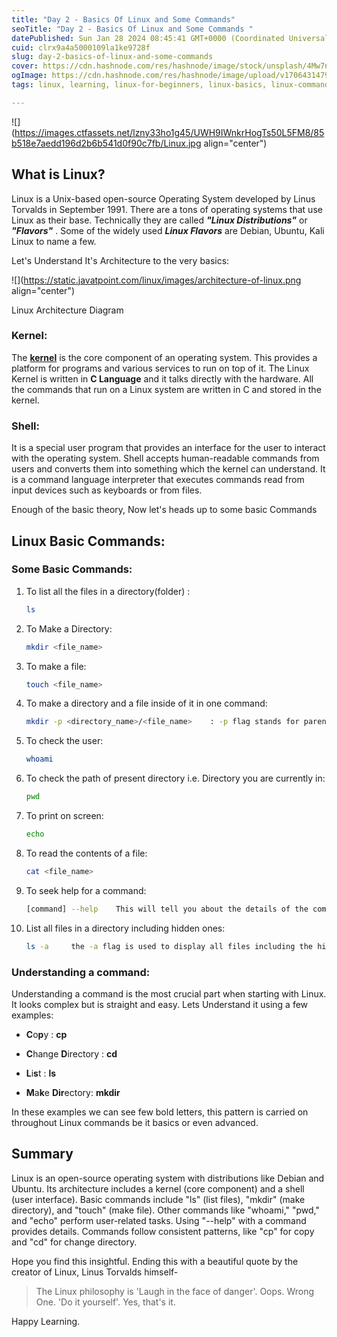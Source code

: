 ```yaml
---
title: "Day 2 - Basics Of Linux and Some Commands"
seoTitle: "Day 2 - Basics Of Linux and Some Commands "
datePublished: Sun Jan 28 2024 08:45:41 GMT+0000 (Coordinated Universal Time)
cuid: clrx9a4a5000109la1ke9728f
slug: day-2-basics-of-linux-and-some-commands
cover: https://cdn.hashnode.com/res/hashnode/image/stock/unsplash/4Mw7nkQDByk/upload/99697e964645662328e7d147a5cf6c31.jpeg
ogImage: https://cdn.hashnode.com/res/hashnode/image/upload/v1706431479829/0b4ca724-318c-4879-88be-f3f53a4e79ef.png
tags: linux, learning, linux-for-beginners, linux-basics, linux-commands, 90daysofdevops, 90daysofdevops-chanllenge

---
```


![](https://images.ctfassets.net/lzny33ho1g45/UWH9IWnkrHogTs50L5FM8/85b518e7aedd196d2b6b541d0f90c7fb/Linux.jpg align="center")

## What is Linux?

Linux is a Unix-based open-source Operating System developed by Linus Torvalds in September 1991. There are a tons of operating systems that use Linux as their base. Technically they are called ***"Linux Distributions"*** or ***"Flavors"*** . Some of the widely used ***Linux Flavors*** are Debian, Ubuntu, Kali Linux to name a few.

Let's Understand It's Architecture to the very basics:

![](https://static.javatpoint.com/linux/images/architecture-of-linux.png align="center")

Linux Architecture Diagram

### Kernel:

The [**kernel**](https://www.geeksforgeeks.org/kernel-in-operating-system/) is the core component of an operating system. This provides a platform for programs and various services to run on top of it. The Linux Kernel is written in **C Language** and it talks directly with the hardware. All the commands that run on a Linux system are written in C and stored in the kernel.

### Shell:

It is a special user program that provides an interface for the user to interact with the operating system. Shell accepts human-readable commands from users and converts them into something which the kernel can understand. It is a command language interpreter that executes commands read from input devices such as keyboards or from files.

Enough of the basic theory, Now let's heads up to some basic Commands

## Linux Basic Commands:

### Some Basic Commands:

1. To list all the files in a directory(folder) :
    
    ```bash
    ls
    ```
    
2. To Make a Directory:
    
    ```bash
    mkdir <file_name>
    ```
    
3. To make a file:
    
    ```bash
    touch <file_name>
    ```
    
4. To make a directory and a file inside of it in one command:
    
    ```bash
    mkdir -p <directory_name>/<file_name>    : -p flag stands for parent i.e. first parent i.e. directory will be created and then the child i.e file . 
    ```
    
5. To check the user:
    
    ```bash
    whoami
    ```
    
6. To check the path of present directory i.e. Directory you are currently in:
    
    ```bash
    pwd
    ```
    
7. To print on screen:
    
    ```bash
    echo
    ```
    
8. To read the contents of a file:
    
    ```bash
    cat <file_name>
    ```
    
9. To seek help for a command:
    
    ```bash
    [command] --help    This will tell you about the details of the command.
    ```
    
10. List all files in a directory including hidden ones:
    
    ```bash
    ls -a     the -a flag is used to display all files including the hidden ones. 
    ```
    

### Understanding a command:

Understanding a command is the most crucial part when starting with Linux. It looks complex but is straight and easy. Lets Understand it using a few examples:

* **C**o**p**y : **cp**
    
* **C**hange **D**irectory : **cd**
    
* **L**i**s**t : **ls**
    
* **M**a**k**e **Dir**ectory: **mkdir**
    

In these examples we can see few bold letters, this pattern is carried on throughout Linux commands be it basics or even advanced.

## Summary

Linux is an open-source operating system with distributions like Debian and Ubuntu. Its architecture includes a kernel (core component) and a shell (user interface). Basic commands include "ls" (list files), "mkdir" (make directory), and "touch" (make file). Other commands like "whoami," "pwd," and "echo" perform user-related tasks. Using "--help" with a command provides details. Commands follow consistent patterns, like "cp" for copy and "cd" for change directory.

Hope you find this insightful. Ending this with a beautiful quote by the creator of Linux, Linus Torvalds himself-

> The Linux philosophy is 'Laugh in the face of danger'. Oops. Wrong One. 'Do it yourself'. Yes, that's it.

Happy Learning.